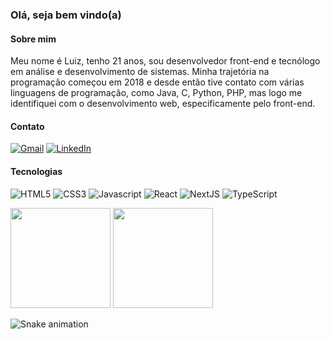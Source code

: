 ### Olá, seja bem vindo(a)

#### Sobre mim
Meu nome é Luiz, tenho 21 anos, sou desenvolvedor front-end e tecnólogo em análise e desenvolvimento de sistemas.
Minha trajetória na programação começou em 2018 e desde então tive contato com várias linguagens de programação, como Java, C, Python, PHP, mas logo me identifiquei com o desenvolvimento web, especificamente pelo front-end.

#### Contato
[![Gmail](https://img.shields.io/badge/Gmail-D14836?style=for-the-badge&logo=gmail&logoColor=white)](mailto:luizoliveira2808@gmail.com)
[![LinkedIn](https://img.shields.io/badge/LinkedIn-0077B5?style=for-the-badge&logo=linkedin&logoColor=white)](https://www.linkedin.com/in/luiz-oliveira-08/)

#### Tecnologias
![HTML5](https://img.shields.io/badge/HTML5-E34F26?style=for-the-badge&logo=html5&logoColor=white)
![CSS3](https://img.shields.io/badge/CSS3-1572B6?style=for-the-badge&logo=css3&logoColor=white)
![Javascript](https://img.shields.io/badge/JavaScript-F7DF1E?style=for-the-badge&logo=javascript&logoColor=black)
![React](https://img.shields.io/badge/React-20232A?style=for-the-badge&logo=react&logoColor=61DAFB)
![NextJS](https://img.shields.io/badge/next.js-000000?style=for-the-badge&logo=nextdotjs&logoColor=white)
![TypeScript](https://img.shields.io/badge/TypeScript-007ACC?style=for-the-badge&logo=typescript&logoColor=white)

<div>  
  <img height="160em" src="https://github-readme-stats.vercel.app/api?username=luizsp7m&show_icons=true&count_private=true&hide_border=true&title_color=00bfbf&icon_color=00bfbf&text_color=c9d1d9&bg_color=0d1117" /> 
  <img height="160em" height="195px" src="https://github-readme-stats.vercel.app/api/top-langs/?username=luizsp7m&layout=compact&hide_border=true&title_color=00bfbf&text_color=00bfbf&bg_color=0d1117" />
</div>

![Snake animation](https://github.com/luizsp7m/luizsp7m/blob/output/github-contribution-grid-snake.svg)
